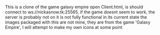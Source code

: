 This is a clone of the game galaxy empire
open Client.html, is should connect to ws://nickasnow.tk:25565, if the game doesnt seem to work, the server is probably not on
it is not fully functional in its current state
the images packaged with this are not mine, they are from the game 'Galaxy Empire', I will attempt to make my own icons at some point
